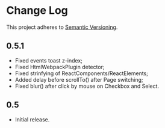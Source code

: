 # Change Log
This project adheres to [Semantic Versioning](http://semver.org/).

## 0.5.1
* Fixed events toast z-index;
* Fixed HtmlWebpackPlugin detector;
* Fixed strinfying of ReactComponents/ReactElements;
* Added delay before scrollTo() after Page switching;
* Fixed blur() after click by mouse on Checkbox and Select.

## 0.5
* Initial release.
